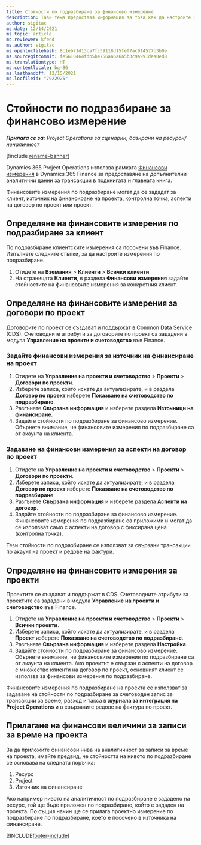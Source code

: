 ```yaml
---
title: Стойности по подразбиране за финансово измерение
description: Тази тема предоставя информация за това как да настроите финансовите измерения по подразбиране.
author: sigitac
ms.date: 12/14/2021
ms.topic: article
ms.reviewer: kfend
ms.author: sigitac
ms.openlocfilehash: 8c1eb71d13ca7fc59118d15fef7ac914577b3b0e
ms.sourcegitcommit: fe5610464fdb5be756aa6a6a5b3c9a991dea0ed8
ms.translationtype: HT
ms.contentlocale: bg-BG
ms.lasthandoff: 12/15/2021
ms.locfileid: "7922925"
---
```

# <a name="financial-dimension-defaults"></a>Стойности по подразбиране за финансово измерение

_**Прилага се за:** Project Operations за сценарии, базирани на ресурси/неналичност_

[!include [rename-banner](~/includes/cc-data-platform-banner.md)]

Dynamics 365 Project Operations използва рамката [Финансови измерения](/dynamics365/finance/general-ledger/financial-dimensions) в Dynamics 365 Finance за предоставяне на допълнителни аналитични данни за трансакции в подкнигата и главната книга.

Финансовите измерения по подразбиране могат да се зададат за клиент, източник на финансиране на проекта, контролна точка, аспекти на договор по проект или проект.

## <a name="define-default-financial-dimensions-for-a-customer"></a>Определяне на финансовите измерения по подразбиране за клиент

По подразбиране клиентските измерения са посочени във Finance. Изпълнете следните стъпки, за да настроите измерения по подразбиране.

1. Отидете на **Вземания** > **Клиенти** > **Всички клиенти**.
2. На страницата **Клиенти**, в раздела **Финансови измерения** задайте стойностите на финансовите измерения за конкретния клиент.

## <a name="define-default-financial-dimensions-for-project-contracts"></a>Определяне на финансовите измерения за договори по проект

Договорите по проект се създават и поддържат в Common Data Service (CDS). Счетоводните атрибути за договорите по проект са зададени в модула **Управление на проекти и счетоводство** във Finance.

### <a name="set-financial-dimensions-for-a-project-funding-source"></a>Задайте финансови измерения за източник на финансиране на проект

1. Отидете на **Управление на проекти и счетоводство** > **Проекти** > **Договори по проекти**.
2. Изберете записа, който искате да актуализирате, и в раздела **Договор по проект** изберете **Показване на счетоводство по подразбиране**.
3. Разгънете **Свързана информация** и изберете раздела **Източници на финансиране**.
4. Задайте стойности по подразбиране за финансово измерение. Обърнете внимание, че финансовите измерения по подразбиране са от акаунта на клиента.

### <a name="set-financial-dimensions-for-a-project-contract-line"></a>Задаване на финансови измерения за аспекти на договор по проект

1. Отидете на **Управление на проекти и счетоводство** > **Проекти** > **Договори по проекти**.
2. Изберете записа, който искате да актуализирате, и в раздела **Договор по проект** изберете **Показване на счетоводство по подразбиране**.
3. Разгънете **Свързана информация** и изберете раздела **Аспекти на договор**.
4. Задайте стойности по подразбиране за финансово измерение. Финансовите измерения по подразбиране са приложими и могат да се използват само с аспекти на договор с фиксирана цена (контролна точка).

Тези стойности по подразбиране се използват за свързани трансакции по акаунт на проект и редове на фактури.

## <a name="define-default-financial-dimensions-for-projects"></a>Определяне на финансовите измерения за проекти

Проектите се създават и поддържат в CDS. Счетоводните атрибути за проектите са зададени в модула **Управление на проекти и счетоводство** във Finance.

1. Отидете на **Управление на проекти и счетоводство** > **Проекти** > **Всички проекти**.
2. Изберете записа, който искате да актуализирате, и в раздела **Проект** изберете **Показване на счетоводство по подразбиране**.
3. Разгънете **Свързана информация** и изберете раздела **Настройка**.
4. Задайте стойности по подразбиране за финансово измерение. Обърнете внимание, че финансовите измерения по подразбиране са от акаунта на клиента. Ако проектът е свързан с аспекти на договор с множество клиенти на договор по проект, основният клиент се използва за финансови измерения по подразбиране.

Финансовите измерения по подразбиране на проекта се използват за задаване на стойности по подразбиране за счетоводен запис за трансакции за време, разход и такса в **журнала за интеграция на Project Operations** и в свързаните редове на фактура по проект.

## <a name="apply-financial-dimensions-for-project-time-entries"></a>Прилагане на финансови величини за записи за време на проекта
За да приложите финансови нива на аналитичност за записи за време на проекта, имайте предвид, че стойността на нивото по подразбиране се основава на следната поръчка:

1. Ресурс
2. Project
3. Източник на финансиране

Ако например нивото на аналитичност по подразбиране е зададено на ресурс, той ще бъде приложен по подразбиране, който е зададен на проекта. По същия начин ще се прилага проектно измерение по подразбиране по подразбиране, което е посочено в източника на финансиране.


[!INCLUDE[footer-include](../includes/footer-banner.md)]
